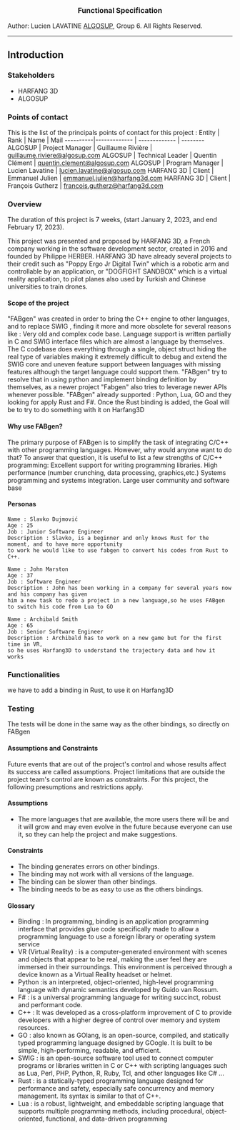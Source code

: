 <p align="center" style="font-weight: bold;font-size: 16px"> Functional Specification </p>

Author: Lucien LAVATINE
[ALGOSUP](https://alGOsup.com/), Group 6. All Rights Reserved.
<hr>

## Introduction

### Stakeholders

- HARFANG 3D
- ALGOSUP
  
### Points of contact

This is the list of the principals points of contact for this project :
Entity | Rank | Name | Mail 
----------|------------- | ------------- | --------
ALGOSUP | Project Manager |  Guillaume Rivière | guillaume.riviere@algosup.com
ALGOSUP | Technical Leader |  Quentin Clément | quentin.clement@algosup.com
ALGOSUP | Program Manager | Lucien Lavatine | lucien.lavatine@algosup.com
HARFANG 3D | Client | Emmanuel Julien   | emmanuel.julien@harfang3d.com
HARFANG 3D | Client | François Gutherz | francois.gutherz@harfang3d.com

### Overview

The duration of this project is 7 weeks, (start January 2, 2023, and end February 17, 2023).

 This project was presented and proposed by HARFANG 3D, a French company working in the software development sector, created in 2016 and founded by Philippe HERBER.
HARFANG 3D have already several projects to their credit such as "Poppy Ergo Jr Digital Twin" which is a robotic arm and controllable by an application, or "DOGFIGHT SANDBOX" which is a virtual reality application, to pilot planes also used by Turkish and Chinese universities to train drones. 

#### Scope of the project

 "FABgen" was created in order to bring the C++ engine to other languages, and to replace SWIG , finding it more and more obsolete for several reasons like :
Very old and complex code base. Language support is written partially in C and SWIG interface files which are almost a language by themselves. The C codebase does everything through a single, object struct hiding the real type of variables making it extremely difficult to debug and extend the SWIG core and uneven feature support between languages with missing features although the target language could support them.
"FABgen" try to resolve that in using python and implement binding definition by themselves, as a newer project "Fabgen" also tries to leverage newer APIs whenever possible.
"FABgen" already supported : Python, Lua, GO and they looking for apply Rust and F#.
Once the Rust binding is added, the Goal will be to try to do something with it on Harfang3D

#### Why use FABgen?
The primary purpose of FABgen is to simplify the task of integrating C/C++ with other programming languages. 
However, why would anyone want to do that? 
To answer that question, it is useful to list a few strengths of C/C++ programming:
Excellent support for writing programming libraries. 
High performance (number crunching, data processing, graphics,etc.) Systems programming and systems integration.
Large user community and software base

#### Personas

```
Name : Slavko Dujmović
Age : 25
Job : Junior Software Engineer
Description : Slavko, is a beginner and only knows Rust for the moment, and to have more opportunity
to work he would like to use fabgen to convert his codes from Rust to C++.
```
```
Name : John Marston
Age : 37
Job : Software Engineer
Description : John has been working in a company for several years now and his company has given
him a new task to redo a project in a new language,so he uses FABgen to switch his code from Lua to GO 
```
```
Name : Archibald Smith
Age : 65 
Job : Senior Software Engineer
Description : Archibald has to work on a new game but for the first time in VR,
so he uses Harfang3D to understand the trajectory data and how it works 
```

### Functionalities 

we have to add a binding in Rust, to use it on Harfang3D

### Testing 

The tests will be done in the same way as the other bindings, so directly on FABgen 

#### Assumptions and Constraints 

Future events that are out of the project's control and whose results affect its success are called assumptions. Project limitations that are outside the project team's control are known as constraints. For this project, the following presumptions and restrictions apply.

#### Assumptions

- The more languages that are available, the more users there will be and it will grow and may even evolve in the future because everyone can use it, so they can help the project and make suggestions.

#### Constraints

- The binding generates errors on other bindings.
- The binding may not work with all versions of the language.
- The binding can be slower than other bindings.
- The binding needs to be as easy to use as the others bindings.

#### Glossary 

- Binding : In programming, binding is an application programming interface  that provides glue code specifically made to allow a programming language to use a foreign library or operating system service
- VR (Virtual Reality) : is a computer-generated environment with scenes and objects that appear to be real, making the user feel they are immersed in their surroundings. This environment is perceived through a device known as a Virtual Reality headset or helmet.
- Python :is an interpreted, object-oriented, high-level programming language with dynamic semantics developed by Guido van Rossum.
- F# : is a universal programming language for writing succinct, robust and performant code.
- C++ : It was developed as a cross-platform improvement of C to provide developers with a higher degree of control over memory and system resources.
- GO : also known as GOlang, is an open-source, compiled, and statically typed programming language designed by GOogle. It is built to be simple, high-performing, readable, and efficient.
- SWIG : is an open-source software tool used to connect computer programs or libraries written in C or C++ with scripting languages such as Lua, Perl, PHP, Python, R, Ruby, Tcl, and other languages like C# ...
- Rust : is a statically-typed programming language designed for performance and safety, especially safe concurrency and memory management. Its syntax is similar to that of C++.
- Lua : is a robust, lightweight, and embeddable scripting language that supports multiple programming methods, including procedural, object-oriented, functional, and data-driven programming
